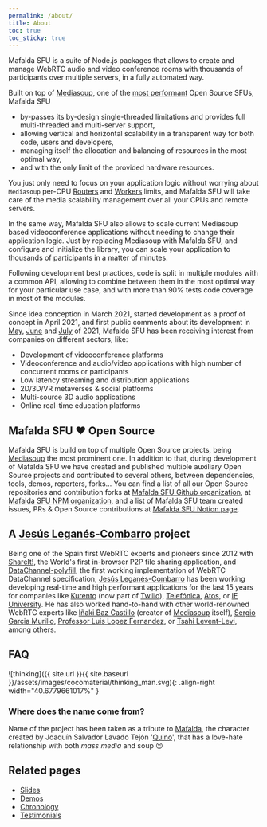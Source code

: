 ```yaml
---
permalink: /about/
title: About
toc: true
toc_sticky: true
---
```


Mafalda SFU is a suite of Node.js packages that allows to create and manage
WebRTC audio and video conference rooms with thousands of participants over
multiple servers, in a fully automated way.

Built on top of [Mediasoup](https://mediasoup.org/), one of the
[most performant](https://webrtchacks.com/revealing-mediasoups-core-ingredients-qa-with-inaki-baz-castillo/#post-3927-_Toc119228912)
Open Source SFUs, Mafalda SFU

- by-passes its by-design single-threaded limitations and provides full
  multi-threaded and multi-server support,
- allowing vertical and horizontal scalability in a transparent way for both
  code, users and developers,
- managing itself the allocation and balancing of resources in the most optimal
  way,
- and with the only limit of the provided hardware resources.

You just only need to focus on your application logic without worrying about
`Mediasoup` per-CPU
[Routers](https://mediasoup.org/documentation/v3/mediasoup/api/#Router) and
[Workers](https://mediasoup.org/documentation/v3/mediasoup/api/#Worker) limits,
and Mafalda SFU will take care of the media scalability management over all your
CPUs and remote servers.

In the same way, Mafalda SFU also allows to scale current Mediasoup based
videoconference applications without needing to change their application logic.
Just by replacing Mediasoup with Mafalda SFU, and configure and initialize the
library, you can scale your application to thousands of participants in a matter
of minutes.

Following development best practices, code is split in multiple modules with a
common API, allowing to combine between them in the most optimal way for your
particular use case, and with more than 90% tests code coverage in most of the
modules.

Since idea conception in March 2021, started development as a proof of concept
in April 2021, and first public comments about its development in
[May](https://twitter.com/el_piranna/status/1396126065677021193),
[June](https://mediasoup.discourse.group/t/for-a-snippet-of-code-for-horizontal-scaling-using-pipetransports/2790/11) and
[July](https://mediasoup.discourse.group/t/presenting-mafalda-sfu/3067) of
2021, Mafalda SFU has been receiving interest from companies on different
sectors, like:

- Development of videoconference platforms
- Videoconference and audio/video applications with high number of concurrent
  rooms or participants
- Low latency streaming and distribution applications
- 2D/3D/VR metaverses & social platforms
- Multi-source 3D audio applications
- Online real-time education platforms

## Mafalda SFU ❤️ Open Source

Mafalda SFU is build on top of multiple Open Source projects, being
[Mediasoup](https://mediasoup.org/) the most prominent one. In addition to that,
during development of Mafalda SFU we have created and published multiple
auxiliary Open Source projects and contributed to several others, between
dependencies, tools, demos, reporters, forks... You can find a list of all our
Open Source repositories and contribution forks at
[Mafalda SFU Github organization](https://github.com/Mafalda-SFU), at
[Mafalda SFU NPM organization](https://www.npmjs.com/org/mafalda-sfu), and a
list of Mafalda SFU team created issues, PRs & Open Source contributions at
[Mafalda SFU Notion page](https://mafalda-sfu.notion.site/Issues-PRs-OS-contributions-43468a7e809f41aea03251f414722636?pvs=4).

## A [Jesús Leganés-Combarro](https://piranna.github.io) project

Being one of the Spain first WebRTC experts and pioneers since 2012 with
[ShareIt!](https://piranna.github.io/projects/#shareit), the World's first
in-browser P2P file sharing application, and
[DataChannel-polyfill](https://github.com/ShareIt-project/DataChannel-polyfill),
the first working implementation of WebRTC DataChannel specification,
[Jesús Leganés-Combarro](https://piranna.github.io) has been working developing
real-time and high performant applications for the last 15 years for companies
like [Kurento](https://doc-kurento.readthedocs.io/en/latest/) (now part of
[Twilio](https://www.twilio.com)), [Telefónica](https://www.telefonica.com),
[Atos](https://atos.net), or [IE University](https://www.ie.edu). He has also
worked hand-to-hand with other world-renowned WebRTC experts like
[Iñaki Baz Castillo](https://inakibaz.me/) (creator of
[Mediasoup](https://mediasoup.org/) itself),
[Sergio Garcia Murillo](https://www.linkedin.com/in/sergiogarciamurillo/),
[Professor Luis Lopez Fernandez](https://gestion2.urjc.es/pdi/ver/luis.lopez),
or [Tsahi Levent-Levi](https://bloggeek.me), among others.

## FAQ

![thinking]({{ site.url }}{{ site.baseurl }}/assets/images/cocomaterial/thinking_man.svg){: .align-right width="40.6779661017%" }

### Where does the name come from?

Name of the project has been taken as a tribute to
[Mafalda](https://en.wikipedia.org/wiki/Mafalda), the character created by
Joaquín Salvador Lavado Tejón '[Quino](https://www.quino.com.ar/homequino)',
that has a love-hate relationship with both *mass media* and soup 😉

## Related pages

- [Slides](/slides/)
- [Demos](/demos/)
- [Chronology](/chronology/)
- [Testimonials](/testimonials/)
